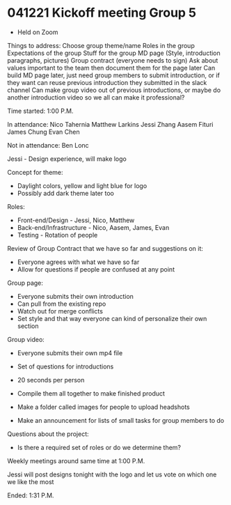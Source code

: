 # 041221 Kickoff meeting Group 5

- Held on Zoom

Things to address:
Choose group theme/name
Roles in the group
Expectations of the group
Stuff for the group MD page (Style, introduction paragraphs, pictures)
Group contract (everyone needs to sign)
Ask about values important to the team then document them for the page later
Can build MD page later, just need group members to submit introduction, or if they want can reuse previous introduction they submitted in the slack channel
Can make group video out of previous introductions, or maybe do another introduction video so we all can make it professional?

Time started: 1:00 P.M.

In attendance:
Nico Tahernia
Matthew Larkins
Jessi Zhang
Aasem Fituri
James Chung
Evan Chen

Not in attendance:
Ben Lonc

Jessi - Design experience, will make logo

Concept for theme:
- Daylight colors, yellow and light blue for logo
- Possibly add dark theme later too

Roles:
- Front-end/Design - Jessi, Nico, Matthew
- Back-end/Infrastructure - Nico, Aasem, James, Evan
- Testing - Rotation of people

Review of Group Contract that we have so far and suggestions on it:
- Everyone agrees with what we have so far
- Allow for questions if people are confused at any point

Group page:
- Everyone submits their own introduction
- Can pull from the existing repo
- Watch out for merge conflicts
- Set style and that way everyone can kind of personalize their own section

Group video:
- Everyone submits their own mp4 file
- Set of questions for introductions
- 20 seconds per person
- Compile them all together to make finished product

- Make a folder called images for people to upload headshots
- Make an announcement for lists of small tasks for group members to do

Questions about the project:
- Is there a required set of roles or do we determine them?

Weekly meetings around same time at 1:00 P.M.

Jessi will post designs tonight with the logo and let us vote on which one we like the most

Ended: 1:31 P.M. 
